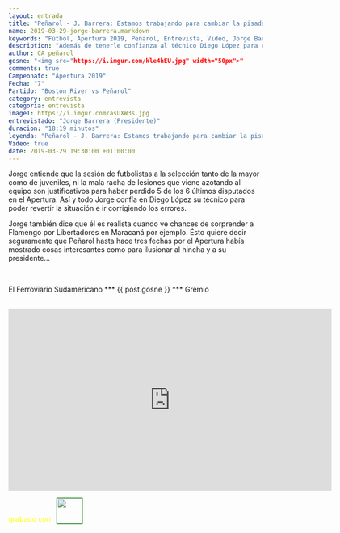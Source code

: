 ```yaml
---
layout: entrada
title: "Peñarol - J. Barrera: Estamos trabajando para cambiar la pisada en el Apertura además"
name: 2019-03-29-jorge-barrera.markdown
keywords: "Fútbol, Apertura 2019, Peñarol, Entrevista, Video, Jorge Barrera"
description: "Además de tenerle confianza al técnico Diego López para revertir en el Apertura, Jorge dice que es realista cuando piensa que Peñarol puede dar una sorpresa en Maracaná"
author: CA peñarol
gosne: "<img src="https://i.imgur.com/kle4hEU.jpg" width="50px">"
comments: true
Campeonato: "Apertura 2019"
Fecha: "7"
Partido: "Boston River vs Peñarol"
category: entrevista
categoria: entrevista
image1: https://i.imgur.com/asUXW3s.jpg
entrevistado: "Jorge Barrera (Presidente)"
duracion: "18:19 minutos"
leyenda: "Peñarol - J. Barrera: Estamos trabajando para cambiar la pisada en el Apertura"
Video: true
date: 2019-03-29 19:30:00 +01:00:00
---
```


Jorge entiende que la sesión de futbolistas a la selección tanto de la mayor como de juveniles, ni la mala racha de lesiones que viene azotando al equipo son justificativos para haber perdido 5 de los 6 últimos disputados en el Apertura. Así y todo Jorge confía en Diego López su técnico para poder revertir la situación e ir corrigiendo los errores.

Jorge también dice que él es realista cuando ve chances de sorprender a Flamengo por Libertadores en Maracaná por ejemplo. Ésto quiere decir seguramente que Peñarol hasta hace tres fechas por el Apertura había mostrado cosas interesantes como para ilusionar al hincha y a su presidente...

<br>

El Ferroviario Sudamericano *** {{ post.gosne }} *** Grêmio

<br>

<iframe width="640" height="360" src="https://www.youtube.com/embed/-ZWQwigE6cM" frameborder="0" allow="accelerometer; autoplay; encrypted-media; gyroscope; picture-in-picture" allowfullscreen></iframe>

<span style="color:yellow;margin-top:0px;">grabado con</span> <a href="http://ffmpeg.org"><img src="{{ site.url }}/images/ffmpeg.png" width="50px" style="border:1px solid green;vertical-align: sub;margin-left:7px;"></a>
